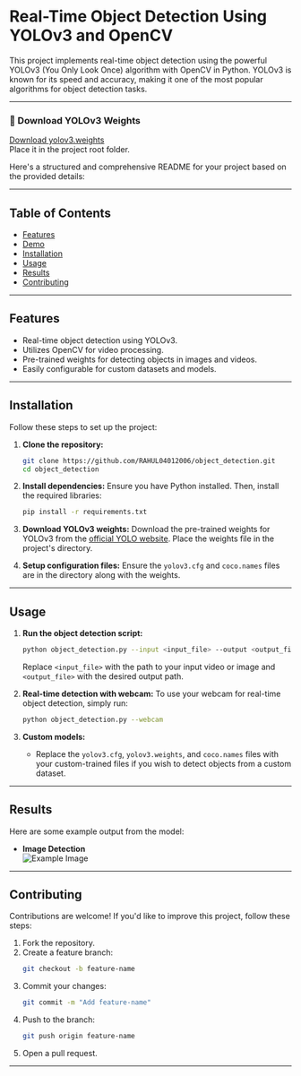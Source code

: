 # Real-Time Object Detection Using YOLOv3 and OpenCV

This project implements real-time object detection using the powerful YOLOv3 (You Only Look Once) algorithm with OpenCV in Python. YOLOv3 is known for its speed and accuracy, making it one of the most popular algorithms for object detection tasks.

---



### 🔗 Download YOLOv3 Weights
[Download yolov3.weights](https://pjreddie.com/media/files/yolov3.weights)  
Place it in the project root folder.

Here's a structured and comprehensive README for your project based on the provided details:

---



## Table of Contents
- [Features](#features)
- [Demo](#demo)
- [Installation](#installation)
- [Usage](#usage)
- [Results](#results)
- [Contributing](#contributing)


---

## Features
- Real-time object detection using YOLOv3.
- Utilizes OpenCV for video processing.
- Pre-trained weights for detecting objects in images and videos.
- Easily configurable for custom datasets and models.

---



## Installation

Follow these steps to set up the project:

1. **Clone the repository:**
   ```bash
   git clone https://github.com/RAHUL04012006/object_detection.git
   cd object_detection
   ```

2. **Install dependencies:**
   Ensure you have Python installed. Then, install the required libraries:
   ```bash
   pip install -r requirements.txt
   ```

3. **Download YOLOv3 weights:**
   Download the pre-trained weights for YOLOv3 from the [official YOLO website](https://pjreddie.com/darknet/yolo/). Place the weights file in the project's directory.

4. **Setup configuration files:**
   Ensure the `yolov3.cfg` and `coco.names` files are in the directory along with the weights.

---

## Usage

1. **Run the object detection script:**
   ```bash
   python object_detection.py --input <input_file> --output <output_file>
   ```
   Replace `<input_file>` with the path to your input video or image and `<output_file>` with the desired output path.

2. **Real-time detection with webcam:**
   To use your webcam for real-time object detection, simply run:
   ```bash
   python object_detection.py --webcam
   ```

3. **Custom models:**
   - Replace the `yolov3.cfg`, `yolov3.weights`, and `coco.names` files with your custom-trained files if you wish to detect objects from a custom dataset.

---

## Results
Here are some example output from the model:

- **Image Detection**  
  ![Example Image](https://via.placeholder.com/600x400?text=Add+Example+Image+Here)

  
---

## Contributing

Contributions are welcome! If you'd like to improve this project, follow these steps:

1. Fork the repository.
2. Create a feature branch:
   ```bash
   git checkout -b feature-name
   ```
3. Commit your changes:
   ```bash
   git commit -m "Add feature-name"
   ```
4. Push to the branch:
   ```bash
   git push origin feature-name
   ```
5. Open a pull request.

---

